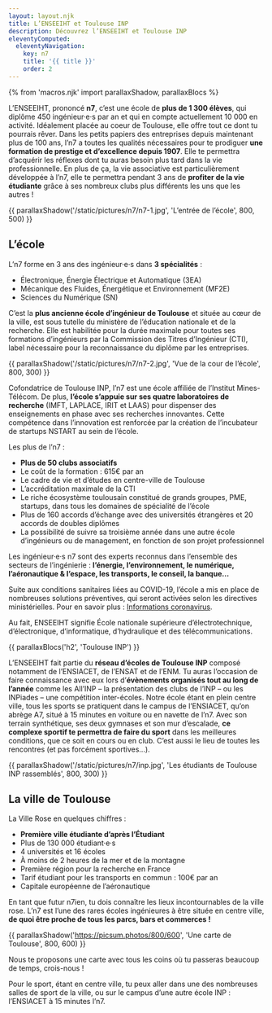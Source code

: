 ```yaml
---
layout: layout.njk
title: L’ENSEEIHT et Toulouse INP
description: Découvrez l’ENSEEIHT et Toulouse INP
eleventyComputed:
  eleventyNavigation:
    key: n7
    title: '{{ title }}'
    order: 2
---
```


{% from 'macros.njk' import parallaxShadow, parallaxBlocs %}

L’ENSEEIHT, prononcé **n7**, c’est une école de **plus de 1 300 élèves**, qui diplôme 450 ingénieur·e·s par an et qui en compte actuellement 10 000 en activité. Idéalement placée au coeur de Toulouse, elle offre tout ce dont tu pourrais rêver. Dans les petits papiers des entreprises depuis maintenant plus de 100 ans, l’n7 a toutes les qualités nécessaires pour te prodiguer **une formation de prestige et d’excellence depuis 1907**. Elle te permettra d’acquérir les réflexes dont tu auras besoin plus tard dans la vie professionnelle. En plus de ça, la vie associative est particulièrement développée à l’n7, elle te permettra pendant 3 ans de **profiter de la vie étudiante** grâce à ses nombreux clubs plus différents les uns que les autres !

{{ parallaxShadow('/static/pictures/n7/n7-1.jpg', 'L’entrée de l’école', 800, 500) }}

## L’école

L’n7 forme en 3 ans des ingénieur·e·s dans **3 spécialités** :
* Électronique, Énergie Électrique et Automatique (3EA)
* Mécanique des Fluides, Énergétique et Environnement (MF2E)
* Sciences du Numérique (SN)

C’est la **plus ancienne école d’ingénieur de Toulouse** et située au cœur de la ville, est sous tutelle du ministère de l’éducation nationale et de la recherche. Elle est habilitée pour la durée maximale pour toutes ses formations d’ingénieurs par la Commission des Titres d’Ingénieur (CTI), label nécessaire pour la reconnaissance du diplôme par les entreprises.

{{ parallaxShadow('/static/pictures/n7/n7-2.jpg', 'Vue de la cour de l’école', 800, 300) }}

Cofondatrice de Toulouse INP, l’n7 est une école affiliée de l’Institut Mines-Télécom. De plus, **l’école s’appuie sur ses quatre laboratoires de recherche** (IMFT, LAPLACE, IRIT et LAAS) pour dispenser des enseignements en phase avec ses recherches innovantes. Cette compétence dans l’innovation est renforcée par la création de l’incubateur de startups NSTART au sein de l’école.

Les plus de l’n7 :
* **Plus de 50 clubs associatifs**
* Le coût de la formation : 615€ par an
* Le cadre de vie et d’études en centre-ville de Toulouse
* L’accréditation maximale de la CTI
* Le riche écosystème toulousain constitué de grands groupes, PME, startups, dans tous les domaines de spécialité de l’école
* Plus de 160 accords d’échange avec des universités étrangères et 20 accords de doubles diplômes
* La possibilité de suivre sa troisième année dans une autre école d’ingénieurs ou de management, en fonction de son projet professionnel

Les ingénieur·e·s n7 sont des experts reconnus dans l’ensemble des secteurs de l’ingénierie : **l’énergie, l’environnement, le numérique, l’aéronautique & l’espace, les transports, le conseil, la banque…**

Suite aux conditions sanitaires liées au COVID-19, l’école a mis en place de nombreuses solutions préventives, qui seront activées selon les directives ministérielles. Pour en savoir plus : [Informations coronavirus](http://www.inp-toulouse.fr/fr/toulouse-inp/actualites/coronavirus.html).

Au fait, ENSEEIHT signifie École nationale supérieure d’électrotechnique, d’électronique, d’informatique, d’hydraulique et des télécommunications.

{{ parallaxBlocs('h2', 'Toulouse INP') }}

L’ENSEEIHT fait partie du **réseau d’écoles de Toulouse INP** composé notamment de l’ENSIACET, de l’ENSAT et de l’ENM. Tu auras l’occasion de faire connaissance avec eux lors d’**évènements organisés tout au long de l’année** comme les All’INP – la présentation des clubs de l’INP – ou les INPiades – une compétition inter-écoles. Notre école étant en plein centre ville, tous les sports se pratiquent dans le campus de l’ENSIACET, qu’on abrège A7, situé à 15 minutes en voiture ou en navette de l’n7. Avec son terrain synthétique, ses deux gymnases et son mur d’escalade, **ce complexe sportif te permettra de faire du sport** dans les meilleures conditions, que ce soit en cours ou en club. C’est aussi le lieu de toutes les rencontres (et pas forcément sportives…).

{{ parallaxShadow('/static/pictures/n7/inp.jpg', 'Les étudiants de Toulouse INP rassemblés', 800, 300) }}

## La ville de Toulouse

La Ville Rose en quelques chiffres :
* **Première ville étudiante d’après l’Étudiant**
* Plus de 130 000 étudiant·e·s
* 4 universités et 16 écoles
* À moins de 2 heures de la mer et de la montagne
* Première région pour la recherche en France
* Tarif étudiant pour les transports en commun : 100€ par an
* Capitale européenne de l’aéronautique

En tant que futur n7ien, tu dois connaître les lieux incontournables de la ville rose. L’n7 est l’une des rares écoles ingénieures à être située en centre ville, **de quoi être proche de tous les parcs, bars et commerces !**

{{ parallaxShadow('https://picsum.photos/800/600', 'Une carte de Toulouse', 800, 600) }}

Nous te proposons une carte avec tous les coins où tu passeras beaucoup de temps, crois-nous !

Pour le sport, étant en centre ville, tu peux aller dans une des nombreuses salles de sport de la ville, ou sur le campus d’une autre école INP : l’ENSIACET à 15 minutes l’n7.
